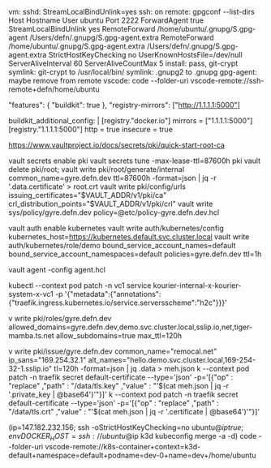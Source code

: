 vm:
    sshd: StreamLocalBindUnlink=yes
    ssh: on remote: gpgconf  --list-dirs
        Host
        Hostname
        User ubuntu
        Port 2222
        ForwardAgent true
        StreamLocalBindUnlink yes
        RemoteForward /home/ubuntu/.gnupg/S.gpg-agent /Users/defn/.gnupg/S.gpg-agent.extra
        RemoteForward /home/ubuntu/.gnupg/S.gpg-agent.extra /Users/defn/.gnupg/S.gpg-agent.extra
        StrictHostKeyChecking no
        UserKnownHostsFile=/dev/null
        ServerAliveInterval 60
        ServerAliveCountMax 5
    install: pass, git-crypt
    symlink: git-crypt to /usr/local/bin/
    symlink: .gnupg2 to .gnupg
    gpg-agent: maybe remove from remote
    vscode: code --folder-uri vscode-remote://ssh-remote+defn/home/ubuntu

"features": {
    "buildkit": true
  },
  "registry-mirrors": ["http://1.1.1.1:5000"]

  buildkit_additional_config: |
    [registry."docker.io"]
      mirrors = ["1.1.1.1:5000"]
    [registry."1.1.1.1:5000"]
      http = true
      insecure = true

https://www.vaultproject.io/docs/secrets/pki/quick-start-root-ca


vault secrets enable pki
vault secrets tune -max-lease-ttl=87600h pki
vault delete pki/root; vault write pki/root/generate/internal common_name=gyre.defn.dev ttl=87600h -format=json | jq -r '.data.certificate' > root.crt
vault write pki/config/urls issuing_certificates="$VAULT_ADDR/v1/pki/ca" crl_distribution_points="$VAULT_ADDR/v1/pki/crl"
vault write sys/policy/gyre.defn.dev policy=@etc/policy-gyre.defn.dev.hcl

vault auth enable kubernetes
vault write auth/kubernetes/config kubernetes_host=https://kubernetes.default.svc.cluster.local
vault write auth/kubernetes/role/demo bound_service_account_names=default bound_service_account_namespaces=default policies=gyre.defn.dev ttl=1h

vault agent -config agent.hcl

kubectl --context pod patch -n vc1 service kourier-internal-x-kourier-system-x-vc1 -p '{"metadata":{"annotations":{"traefik.ingress.kubernetes.io/service.serversscheme":"h2c"}}}'

v write pki/roles/gyre.defn.dev allowed_domains=gyre.defn.dev,demo.svc.cluster.local,sslip.io,net,tiger-mamba.ts.net allow_subdomains=true max_ttl=120h

v write pki/issue/gyre.defn.dev common_name="remocal.net" ip_sans="169.254.32.1" alt_names="hello.demo.svc.cluster.local,169-254-32-1.sslip.io" tl=120h -format=json | jq .data > meh.json
k --context pod patch -n traefik secret default-certificate --type='json' -p='[{"op" : "replace" ,"path" : "/data/tls.key" ,"value" : "'$(cat meh.json | jq -r '.private_key | @base64')'"}]'
k --context pod patch -n traefik secret default-certificate --type='json' -p='[{"op" : "replace" ,"path" : "/data/tls.crt" ,"value" : "'$(cat meh.json | jq -r '.certificate | @base64')'"}]'

(ip=147.182.232.156; ssh -oStrictHostKeyChecking=no ubuntu@$ip true; env DOCKER_HOST=ssh://ubuntu@$ip k3d kubeconfig merge -a -d)
code --folder-uri vscode-remote://k8s-container+context=k3d-default+namespace=default+podname=dev-0+name=dev+/home/ubuntu